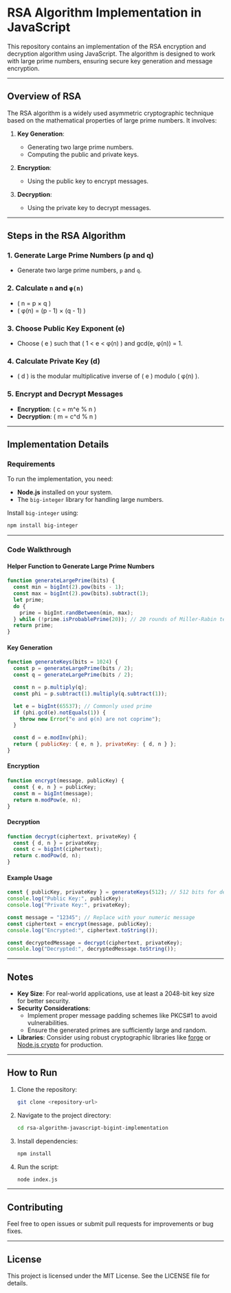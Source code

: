 # RSA Algorithm Implementation in JavaScript

This repository contains an implementation of the RSA encryption and decryption algorithm using JavaScript. The algorithm is designed to work with large prime numbers, ensuring secure key generation and message encryption.

---

## **Overview of RSA**

The RSA algorithm is a widely used asymmetric cryptographic technique based on the mathematical properties of large prime numbers. It involves:

1. **Key Generation**:
   - Generating two large prime numbers.
   - Computing the public and private keys.

2. **Encryption**:
   - Using the public key to encrypt messages.

3. **Decryption**:
   - Using the private key to decrypt messages.

---

## **Steps in the RSA Algorithm**

### 1. Generate Large Prime Numbers (p and q)
   - Generate two large prime numbers, `p` and `q`.

### 2. Calculate `n` and `φ(n)`
   - \( n = p × q \)
   - \( φ(n) = (p - 1) × (q - 1) \)

### 3. Choose Public Key Exponent (e)
   - Choose \( e \) such that \( 1 < e < φ(n) \) and gcd(e, φ(n)) = 1.

### 4. Calculate Private Key (d)
   - \( d \) is the modular multiplicative inverse of \( e \) modulo \( φ(n) \).

### 5. Encrypt and Decrypt Messages
   - **Encryption**: \( c = m^e % n \)
   - **Decryption**: \( m = c^d % n \)

---

## **Implementation Details**

### **Requirements**

To run the implementation, you need:
- **Node.js** installed on your system.
- The `big-integer` library for handling large numbers.

Install `big-integer` using:
```bash
npm install big-integer
```

---

### **Code Walkthrough**

#### **Helper Function to Generate Large Prime Numbers**
```javascript
function generateLargePrime(bits) {
  const min = bigInt(2).pow(bits - 1);
  const max = bigInt(2).pow(bits).subtract(1);
  let prime;
  do {
    prime = bigInt.randBetween(min, max);
  } while (!prime.isProbablePrime(20)); // 20 rounds of Miller-Rabin test
  return prime;
}
```

#### **Key Generation**
```javascript
function generateKeys(bits = 1024) {
  const p = generateLargePrime(bits / 2);
  const q = generateLargePrime(bits / 2);

  const n = p.multiply(q);
  const phi = p.subtract(1).multiply(q.subtract(1));

  let e = bigInt(65537); // Commonly used prime
  if (phi.gcd(e).notEquals(1)) {
    throw new Error("e and φ(n) are not coprime");
  }

  const d = e.modInv(phi);
  return { publicKey: { e, n }, privateKey: { d, n } };
}
```

#### **Encryption**
```javascript
function encrypt(message, publicKey) {
  const { e, n } = publicKey;
  const m = bigInt(message);
  return m.modPow(e, n);
}
```

#### **Decryption**
```javascript
function decrypt(ciphertext, privateKey) {
  const { d, n } = privateKey;
  const c = bigInt(ciphertext);
  return c.modPow(d, n);
}
```

#### **Example Usage**
```javascript
const { publicKey, privateKey } = generateKeys(512); // 512 bits for demonstration
console.log("Public Key:", publicKey);
console.log("Private Key:", privateKey);

const message = "12345"; // Replace with your numeric message
const ciphertext = encrypt(message, publicKey);
console.log("Encrypted:", ciphertext.toString());

const decryptedMessage = decrypt(ciphertext, privateKey);
console.log("Decrypted:", decryptedMessage.toString());
```

---

## **Notes**

- **Key Size**: For real-world applications, use at least a 2048-bit key size for better security.
- **Security Considerations**:
  - Implement proper message padding schemes like PKCS#1 to avoid vulnerabilities.
  - Ensure the generated primes are sufficiently large and random.
- **Libraries**: Consider using robust cryptographic libraries like [forge](https://github.com/digitalbazaar/forge) or [Node.js crypto](https://nodejs.org/api/crypto.html) for production.

---

## **How to Run**

1. Clone the repository:
   ```bash
   git clone <repository-url>
   ```

2. Navigate to the project directory:
   ```bash
   cd rsa-algorithm-javascript-bigint-implementation
   ```

3. Install dependencies:
   ```bash
   npm install
   ```

4. Run the script:
   ```bash
   node index.js
   ```

---

## **Contributing**

Feel free to open issues or submit pull requests for improvements or bug fixes.

---

## **License**

This project is licensed under the MIT License. See the LICENSE file for details.

